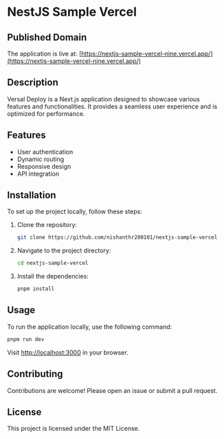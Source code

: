 # NestJS Sample Vercel

## Published Domain
The application is live at: [https://nextjs-sample-vercel-nine.vercel.app/](https://nextjs-sample-vercel-nine.vercel.app/)

## Description
Versal Deploy is a Next.js application designed to showcase various features and functionalities. It provides a seamless user experience and is optimized for performance.

## Features
- User authentication
- Dynamic routing
- Responsive design
- API integration

## Installation
To set up the project locally, follow these steps:
1. Clone the repository:
   ```bash
   git clone https://github.com/nishanthr200101/nextjs-sample-vercel
   ```
2. Navigate to the project directory:
   ```bash
   cd nextjs-sample-vercel
   ```
3. Install the dependencies:
   ```bash
   pnpm install
   ```

## Usage
To run the application locally, use the following command:
```bash
pnpm run dev
```
Visit [http://localhost:3000](http://localhost:3000) in your browser.

## Contributing
Contributions are welcome! Please open an issue or submit a pull request.

## License
This project is licensed under the MIT License.
